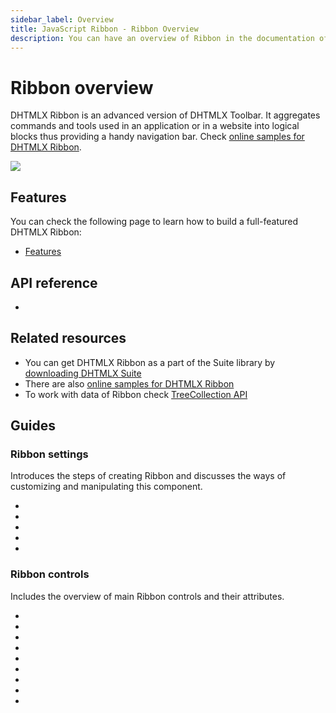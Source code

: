 ```yaml
---
sidebar_label: Overview
title: JavaScript Ribbon - Ribbon Overview  
description: You can have an overview of Ribbon in the documentation of the DHTMLX JavaScript UI library. Browse developer guides and API reference, try out code examples and live demos, and download a free 30-day evaluation version of DHTMLX Suite.
---
```


# Ribbon overview

DHTMLX Ribbon is an advanced version of DHTMLX Toolbar. It aggregates commands and tools used in an application or in a website into logical blocks thus providing a handy navigation bar. Check [online samples for DHTMLX Ribbon](https://snippet.dhtmlx.com/all?tag=ribbon).

![](../assets/ribbon/ribbon_front.png)

## Features

You can check the following page to learn how to build a full-featured DHTMLX Ribbon:

- [Features](ribbon/features.md)

## API reference

- [](ribbon/api/api_overview.md)

## Related resources

- You can get DHTMLX Ribbon as a part of the Suite library by [downloading DHTMLX Suite](https://dhtmlx.com/docs/products/dhtmlxSuite/download.shtml)
- There are also [online samples for DHTMLX Ribbon](https://snippet.dhtmlx.com/all?tag=ribbon)
- To work with data of Ribbon check [TreeCollection API](tree_collection.md)

## Guides

### Ribbon settings

Introduces the steps of creating Ribbon and discusses the ways of customizing and manipulating this component.

- [](ribbon/how_to_start.md)
- [](ribbon/data_loading.md)
- [](ribbon/operating_ribbon.md)
- [](ribbon/customization.md)
- [](ribbon/handling_events.md)

### Ribbon controls

Includes the overview of main Ribbon controls and their attributes.

- [](ribbon/block.md)
- [](ribbon/button.md)
- [](ribbon/customhtmlbutton.md)
- [](ribbon/image_button.md)
- [](ribbon/input.md)
- [](ribbon/selectbutton.md)
- [](ribbon/separator.md)
- [](ribbon/spacer.md)
- [](ribbon/title.md)

